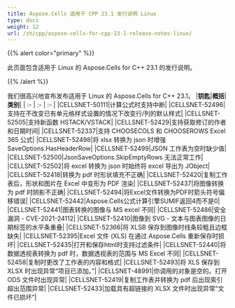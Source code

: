 ```yaml
---
title: Aspose.Cells 适用于 CPP 23.1 发行说明 Linux
type: docs
weight: 12
url: /zh/cpp/aspose-cells-for-cpp-23-1-release-notes-linux/
---
```

{{% alert color="primary" %}}

此页面包含适用于 Linux 的 Aspose.Cells for C++ 23.1 的发行说明。

{{% /alert %}}

我们很高兴地宣布发布适用于 Linux 的 Aspose.Cells for C++ 23.1。
|**钥匙**|**概括**|**类别**|
| :- | :- | :- |
|CELLSNET-50111|计算公式时支持中断|
|CELLSNET-52496|支持在不改变已有单元格样式设置的情况下改变行/列的默认样式|
|CELLSNET-52505|支持新函数 HSTACK/VSTACK|
|CELLSNET-52429|支持获取修订的作者和日期时间|
|CELLSNET-52337|支持 CHOOSECOLS 和 CHOOSEROWS Excel 365 公式|
|CELLSNET-52498|将 xlsx 转换为 json 时增强 SaveOptions.HasHeaderRow|
|CELLSNET-52499|JSON 工作表为空时缺少值|
|CELLSNET-52500|JsonSaveOptions.SkipEmptyRows 无法正常工作|
|CELLSNET-52502|将 excel 转换为 json 时始终将 excel 导出为 JObject|
|CELLSNET-52418|转换为 pdf 时形状填充不正确|
|CELLSNET-52420|复制工作表后，形状和图片在 Excel 中变形为 PDF 渲染|
|CELLSNET-52437|将图像转换为 pdf 时阴影不正确|
|CELLSNET-52494|将Excel文件转换为PDF时箭头符号偏移错误|
|CELLSNET-52442|Aspose.Cells公式计算引擎SUMIF返回4而不是0|
|CELLSNET-52441|图表转换的图像与 MS excel 不同|
|CELLSNET-52486|安全漏洞 - CVE-2021-24112|
|CELLSNET-52410|图像到 SVG - 文本与图表图像的日期标签的水平条重叠|
|CELLSNET-52366|将 XLSB 保存到图像时线条较粗且边框缺失|
|CELLSNET-52395|Excel 文件 (XLS) 在通过 Aspose.Cells 重新保存时损坏|
|CELLSNET-52435|打开和保存html时支持过滤条件|
|CELLSNET-52440|将数据透视表转换为 pdf 时，数据透视表的范围与 MS Excel 不同|
|CELLSNET-52458|复制时更改了工作表的内容和格式|
|CELLSNET-52493|将 XLS 保存到 XLSX 时出现异常“项目已添加。”|
|CELLSNET-48991|你调用的对象是空的。打开 ODS 文件时出现异常|
|CELLSNET-52419|复制工作表并转换为 pdf 后出现索引超出范围异常|
|CELLSNET-52433|加载具有超链接的 XLSX 文件时出现异常“文件已损坏”|

